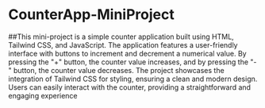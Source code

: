 # CounterApp-MiniProject

##This mini-project is a simple counter application built using HTML, Tailwind CSS, and JavaScript. The application features a user-friendly interface with buttons to increment and decrement a numerical value. By pressing the "+" button, the counter value increases, and by pressing the "-" button, the counter value decreases. The project showcases the integration of Tailwind CSS for styling, ensuring a clean and modern design. Users can easily interact with the counter, providing a straightforward and engaging experience
